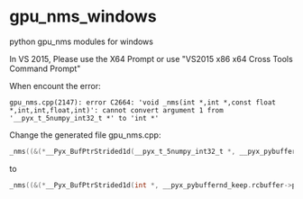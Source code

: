 # gpu_nms_windows
python gpu_nms modules for windows

In VS 2015, Please use the X64 Prompt or use "VS2015 x86 x64 Cross Tools Command Prompt"

When encount the error: 
```console
gpu_nms.cpp(2147): error C2664: 'void _nms(int *,int *,const float *,int,int,float,int)': cannot convert argument 1 from '__pyx_t_5numpy_int32_t *' to 'int *'
```

Change the generated file gpu_nms.cpp:
```C++
_nms((&(*__Pyx_BufPtrStrided1d(__pyx_t_5numpy_int32_t *, __pyx_pybuffernd_keep.rcbuffer->pybuffer.buf, __pyx_t_10, __pyx_pybuffernd_keep.diminfo[0].strides))), (&__pyx_v_num_out), (&(*__Pyx_BufPtrStrided2d(__pyx_t_5numpy_float32_t *, __pyx_pybuffernd_sorted_dets.rcbuffer->pybuffer.buf, __pyx_t_12, __pyx_pybuffernd_sorted_dets.diminfo[0].strides, __pyx_t_13, __pyx_pybuffernd_sorted_dets.diminfo[1].strides))), __pyx_v_boxes_num, __pyx_v_boxes_dim, __pyx_t_14, __pyx_v_device_id);
```

to 

```C++
_nms((&(*__Pyx_BufPtrStrided1d(int *, __pyx_pybuffernd_keep.rcbuffer->pybuffer.buf, __pyx_t_10, __pyx_pybuffernd_keep.diminfo[0].strides))), (&__pyx_v_num_out), (&(*__Pyx_BufPtrStrided2d(__pyx_t_5numpy_float32_t *, __pyx_pybuffernd_sorted_dets.rcbuffer->pybuffer.buf, __pyx_t_12, __pyx_pybuffernd_sorted_dets.diminfo[0].strides, __pyx_t_13, __pyx_pybuffernd_sorted_dets.diminfo[1].strides))), __pyx_v_boxes_num, __pyx_v_boxes_dim, __pyx_t_14, __pyx_v_device_id);
```
